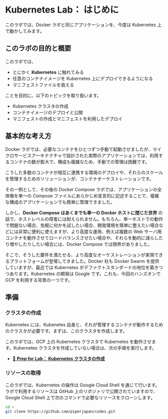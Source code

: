 # Kubernetes Lab： はじめに

このラボでは、Docker ラボと同じアプリケーションを、今度は Kubernetes 上で動かしてみます。


## このラボの目的と概要

このラボでは、

* とにかく **Kubernetes** に触れてみる
* 任意のコンテナイメージを Kubernetes 上にデプロイできるようになる
* マニフェストファイルを扱える

ことを目的に、以下のトピックを取り扱います。

* Kubernetes クラスタの作成
* コンテナイメージのデプロイと公開
* マニフェストの作成とマニフェストを利用したデプロイ


## 基本的な考え方

Docker ラボでは、必要なコンテナをひとつずつ手動で起動させましたが、マイクロサービスアーキテクチャで設計された実際のアプリケーションでは、利用するコンテナの数が膨大で、構成も複雑なため、手動での管理は困難です。

こうした多数のコンテナが相互に連携する環境のデプロイや、それらのスケールを管理するためのソリューションが、コンテナオーケストレーションです。

その一例として、その後の Docker Compose ラボでは、アプリケーションの全体像を単一の Compose ファイルにあらかじめ宣言的に記述することで、複雑な構成のアプリケーションでも簡単に管理できました。

しかし、**Docker Compose はあくまでも単一の Docker ホストに閉じた世界** の話で、ホストレベルの障害には耐えられません。もちろん、単一ホストでの動作で問題ない場合、気軽に何かを試したい場合、開発環境を簡単に整えたい場合などには非常に便利に使えますが、より高度な運用、例えば複数の Web サーバ用コンテナを動作させてロードバランスさせたい場合や、それらを動的に減らしたり増やしたりしたい場合には、Docker Compose では限界がありました。

そこで、そうした要件を満たせる、より高度なオーケストレーションが実現できるプラットフォームが登場してきました。Docker 社も Docker Swarm を提供していますが、最近では Kubernetes がデファクトスタンダードの地位を築きつつあります。Kubernetes の開発は Google です。これも、今回のハンズオンでGCP を利用する背景の一つです。


## 準備


### クラスタの作成

Kubernetes には、Kubenetes 自身と、それが管理するコンテナが動作するためのクラスタが必要です。まずは、このクラスタを作成します。

このラボでは、GCP 上の Kubernetes クラスタで Kubernetes を動作させます。Kubernetes クラスタを作成していない場合は、次の手順を実行します。

* [📖 **Prep for Lab： Kubernetes クラスタの作成**](prep-k8s-cluster.md)


### リソースの取得

このラボでは、Kubernetes の操作は Google Cloud Shell を通じて行います。ラボで利用するリソースは GitHub 上のリポジトリで公開されていますので、Google Cloud Shell 上で次のコマンドで必要なリソースをクローンします。

```bash
cd ~
git clone https://github.com/piperjapan/codes.git
```

